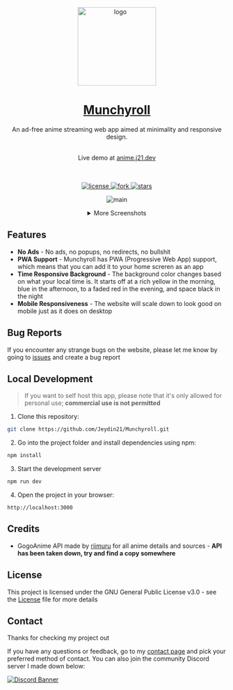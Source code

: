 <div align="center">
<a href="https://anime.j21.dev">
  <img src="https://i.postimg.cc/4yFXm9bV/NILOU-STARE-cropped.png" alt="logo" width="180"/>
<h1>Munchyroll</h1>
</a>
An ad-free anime streaming web app aimed at minimality and responsive design. 
<br>
<br>

Live demo at [anime.j21.dev](https://anime.j21.dev)

<br />
<br />

 <a href="https://github.com/Jeydin21/Munchyroll/blob/master/LICENSE.md">
    <img src="https://img.shields.io/github/license/Jeydin21/Munchyroll" alt="license"/>
  </a>
  <a href="https://github.com/Jeydin21/Munchyroll/fork">
    <img src="https://img.shields.io/github/forks/Jeydin21/Munchyroll?style=social" alt="fork"/>
  </a>
  <a href="https://github.com/Jeydin21/Munchyroll/stargazers">
    <img src="https://img.shields.io/github/stars/Jeydin21/Munchyroll?style=social" alt="stars"/>
  </a>
  
</p>

<p align="center">
 <img src="https://i.postimg.cc/7YQFvgrg/image.png" alt="main">
</p>

<details>
<summary>More Screenshots</summary>

<h3 align="center">Home Page</h3>
<img src="https://i.postimg.cc/W1ZTX9qD/image.png"/>

<h3 align="center">Info Page</h3>
<img src="https://i.postimg.cc/LsdLJqNc/image.png"/>

<h3 align="center">Watch Page</h3>
<img src="https://i.postimg.cc/BZNzfxfm/image.png"/>

</details>

</div>

## Features
- **No Ads** - No ads, no popups, no redirects, no bullshit
- **PWA Support** - Munchyroll has PWA (Progressive Web App) support, which means that you can add it to your home screren as an app
- **Time Responsive Background** - The background color changes based on what your local time is. It starts off at a rich yellow in the morning, blue in the afternoon, to a faded red in the evening, and space black in the night
- **Mobile Responsiveness** - The website will scale down to look good on mobile just as it does on desktop

## Bug Reports
If you encounter any strange bugs on the website, please let me know by  going to [issues](https://github.com/Jeydin21/Munchyroll/issues/) and create a bug report

## Local Development
> If you want to self host this app, please note that it's only allowed for personal use; **commercial use is not permitted**

1. Clone this repository:
```bash
git clone https://github.com/Jeydin21/Munchyroll.git
```
2. Go into the project folder and install dependencies using npm:
```bash
npm install
```
3. Start the development server
```bash
npm run dev
```
4. Open the project in your browser:
```
http://localhost:3000
```
## Credits
- GogoAnime API made by [riimuru](https://github.com/riimuru/) for all anime details and sources - **API has been taken down, try and find a copy somewhere**

## License
This project is licensed under the GNU General Public License v3.0 - see the [License](https://github.com/Jeydin21/Munchyroll/blob/master/LICENSE) file for more details

## Contact
Thanks for checking my project out

If you have any questions or feedback, go to my [contact page](https://j21.dev/contact) and pick your preferred method of contact. You can also join the community Discord server I made down below:

[![Discord Banner](https://discordapp.com/api/guilds/1128820150846632026/widget.png?style=banner2)](https://discord.gg/JQsvHC4JUH)
